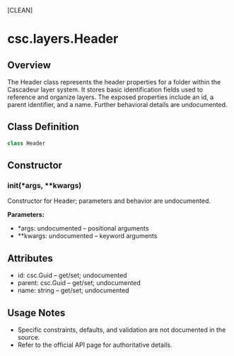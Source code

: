 [CLEAN]

# csc.layers.Header

## Overview

The Header class represents the header properties for a folder within the Cascadeur layer system. It stores basic identification fields used to reference and organize layers. The exposed properties include an id, a parent identifier, and a name. Further behavioral details are undocumented.

## Class Definition

```python
class Header
```

## Constructor

### __init__(*args, **kwargs)

Constructor for Header; parameters and behavior are undocumented.

**Parameters:**
- *args: undocumented – positional arguments
- **kwargs: undocumented – keyword arguments

## Attributes

- id: csc.Guid – get/set; undocumented
- parent: csc.Guid – get/set; undocumented
- name: string – get/set; undocumented

## Usage Notes

- Specific constraints, defaults, and validation are not documented in the source.
- Refer to the official API page for authoritative details.

